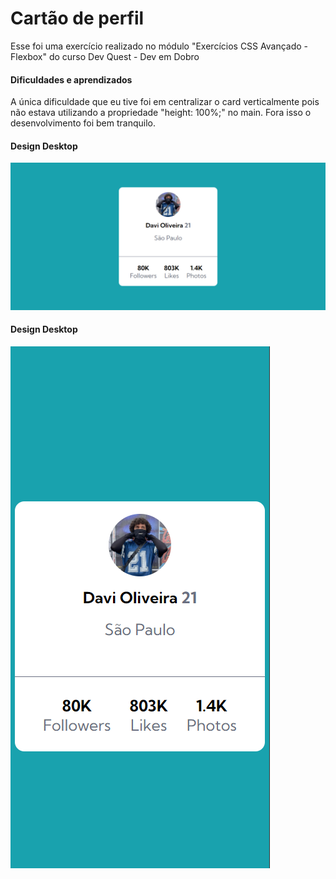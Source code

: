 # Cartão de perfil

Esse foi uma exercício realizado no módulo "Exercícios CSS Avançado - Flexbox" do curso Dev Quest - Dev em Dobro 

#### Dificuldades e aprendizados

A única dificuldade que eu tive foi em centralizar o card verticalmente pois não estava utilizando a propriedade "height: 100%;" no main. Fora isso o desenvolvimento foi bem tranquilo.


#### Design Desktop
![Design do site](design/design-desktop.png)

#### Design Desktop
![Design do site](design/design-mobile.png)
